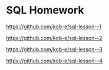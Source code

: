 # SQL Homework
https://github.com/kob-e/sql-lesson--1

https://github.com/kob-e/sql-lesson--2

https://github.com/kob-e/sql-lesson--3

https://github.com/kob-e/sql-lesson--4
